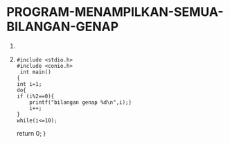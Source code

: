 # PROGRAM-MENAMPILKAN-SEMUA-BILANGAN-GENAP

1. 
 2.
        #include <stdio.h>
        #include <conio.h>
         int main()
        {
        int i=1;
        do{
        if (i%2==0){
            printf("bilangan genap %d\n",i);}
            i++;
        }
        while(i<=10);
       return 0;
        }
